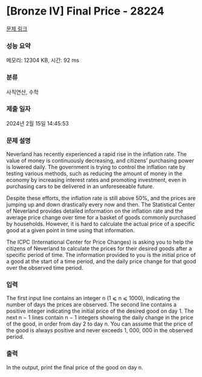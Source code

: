 # [Bronze IV] Final Price - 28224 

[문제 링크](https://www.acmicpc.net/problem/28224) 

### 성능 요약

메모리: 12304 KB, 시간: 92 ms

### 분류

사칙연산, 수학

### 제출 일자

2024년 2월 15일 14:45:53

### 문제 설명

<p>Neverland has recently experienced a rapid rise in the inflation rate. The value of money is continuously decreasing, and citizens’ purchasing power is lowered daily. The government is trying to control the inflation rate by testing various methods, such as reducing the amount of money in the economy by increasing interest rates and promoting investment, even in purchasing cars to be delivered in an unforeseeable future.</p>

<p>Despite these efforts, the inflation rate is still above 50%, and the prices are jumping up and down drastically every now and then. The Statistical Center of Neverland provides detailed information on the inflation rate and the average price change over time for a basket of goods commonly purchased by households. However, it is hard to calculate the actual price of a specific good at a given point in time using that information.</p>

<p>The ICPC (International Center for Price Changes) is asking you to help the citizens of Neverland to calculate the prices for their desired goods after a specific period of time. The information provided to you is the initial price of a good at the start of a time period, and the daily price change for that good over the observed time period.</p>

### 입력 

 <p>The first input line contains an integer n (1 ⩽ n ⩽ 1000), indicating the number of days the prices are observed. The second line contains a positive integer indicating the initial price of the desired good on day 1. The next n − 1 lines contain n − 1 integers showing the daily change in the price of the good, in order from day 2 to day n. You can assume that the price of the good is always positive and never exceeds 1, 000, 000 in the observed period.</p>

### 출력 

 <p>In the output, print the final price of the good on day n.</p>


